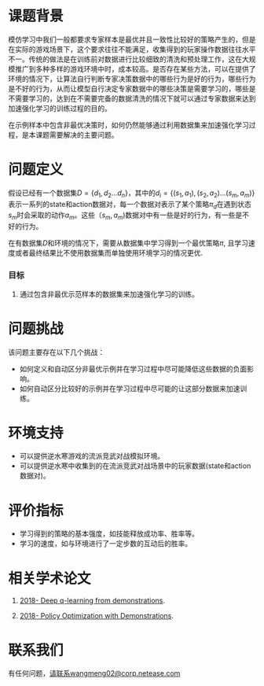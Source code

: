 # 课题背景

模仿学习中我们一般都要求专家样本是最优并且一致性比较好的策略产生的，但是在实际的游戏场景下，这个要求往往不能满足，收集得到的玩家操作数据往往水平不一。传统的做法是在训练前对数据进行比较细致的清洗和预处理工作，这在大规模推广到多种多样的游戏环境中时，成本较高。是否存在某些方法，可以在提供了环境的情况下，让算法自行判断专家决策数据中的哪些行为是好的行为，哪些行为是不好的行为，从而让模型自行决定专家数据中的哪些决策是需要学习的，哪些是不需要学习的，达到在不需要完备的数据清洗的情况下就可以通过专家数据来达到加速强化学习的训练过程的目的。

在示例样本中包含非最优决策时，如何仍然能够通过利用数据集来加速强化学习过程，是本课题需要解决的主要问题。

# 问题定义

假设已经有一个数据集$D=\{d_1,d_2...d_n\}$，其中的$d_i=\{(s_1,a_1), (s_2,a_2)...(s_m,a_m)\}$表示一系列的state和action数据对，每一个数据对表示了某个策略$\pi_d$在遇到状态$s_m$时会采取的动作$a_m$。这些$（s_m,a_m)$数据对中有一些是好的行为，有一些是不好的行为。

在有数据集$D$和环境的情况下，需要从数据集中学习得到一个最优策略$\pi$, 且学习速度或者最终结果比不使用数据集而单独使用环境学习的情况更优.

### 目标

 1. 通过包含非最优示范样本的数据集来加速强化学习的训练。

# 问题挑战

该问题主要存在以下几个挑战：

- 如何定义和自动区分非最优示例并在学习过程中尽可能降低这些数据的负面影响。
- 如何自动区分比较好的示例并在学习过程中尽可能的让这部分数据来加速训练。

# 环境支持

- 可以提供逆水寒游戏的流派竞武对战模拟环境。
- 可以提供逆水寒中收集到的在流派竞武对战场景中的玩家数据(state和action数据对)。

# 评价指标

- 学习得到的策略的基本强度，如技能释放成功率、胜率等。
- 学习的速度，如与环境进行了一定步数的互动后的胜率。

# 相关学术论文

1. [2018- Deep q-learning from demonstrations](https://www.aaai.org/ocs/index.php/AAAI/AAAI18/paper/viewPaper/16976). 

2. [2018- Policy Optimization with Demonstrations](http://proceedings.mlr.press/v80/kang18a.html).

# 联系我们

有任何问题，请联系wangmeng02@corp.netease.com